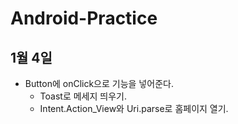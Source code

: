 # Android-Practice

## 1월 4일
 - Button에 onClick으로 기능을 넣어준다.
    - Toast로 메세지 띄우기.
    - Intent.Action_View와 Uri.parse로 홈페이지 열기.

